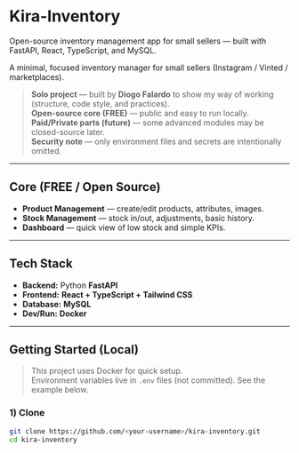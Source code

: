# Kira-Inventory
Open-source inventory management app for small sellers — built with FastAPI, React, TypeScript, and MySQL.



A minimal, focused inventory manager for small sellers (Instagram / Vinted / marketplaces).

> **Solo project** — built by **Diogo Falardo** to show my way of working (structure, code style, and practices).  
> **Open-source core (FREE)** — public and easy to run locally.  
> **Paid/Private parts (future)** — some advanced modules may be closed-source later.  
> **Security note** — only environment files and secrets are intentionally omitted.

---

##  Core (FREE / Open Source)

- **Product Management** — create/edit products, attributes, images.
- **Stock Management** — stock in/out, adjustments, basic history.
- **Dashboard** — quick view of low stock and simple KPIs.

---

##  Tech Stack

- **Backend:** Python **FastAPI**
- **Frontend:** **React + TypeScript + Tailwind CSS**
- **Database:** **MySQL**
- **Dev/Run:** **Docker**

---

##  Getting Started (Local)

> This project uses Docker for quick setup.  
> Environment variables live in `.env` files (not committed). See the example below.

### 1) Clone
```bash
git clone https://github.com/<your-username>/kira-inventory.git
cd kira-inventory
